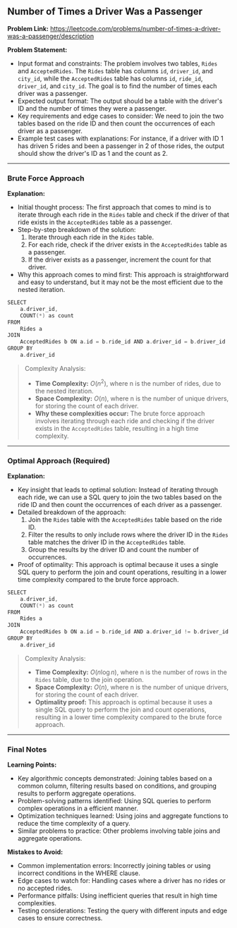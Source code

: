 ## Number of Times a Driver Was a Passenger
**Problem Link:** https://leetcode.com/problems/number-of-times-a-driver-was-a-passenger/description

**Problem Statement:**
- Input format and constraints: The problem involves two tables, `Rides` and `AcceptedRides`. The `Rides` table has columns `id`, `driver_id`, and `city_id`, while the `AcceptedRides` table has columns `id`, `ride_id`, `driver_id`, and `city_id`. The goal is to find the number of times each driver was a passenger.
- Expected output format: The output should be a table with the driver's ID and the number of times they were a passenger.
- Key requirements and edge cases to consider: We need to join the two tables based on the ride ID and then count the occurrences of each driver as a passenger.
- Example test cases with explanations: For instance, if a driver with ID 1 has driven 5 rides and been a passenger in 2 of those rides, the output should show the driver's ID as 1 and the count as 2.

---

### Brute Force Approach

**Explanation:**
- Initial thought process: The first approach that comes to mind is to iterate through each ride in the `Rides` table and check if the driver of that ride exists in the `AcceptedRides` table as a passenger.
- Step-by-step breakdown of the solution:
  1. Iterate through each ride in the `Rides` table.
  2. For each ride, check if the driver exists in the `AcceptedRides` table as a passenger.
  3. If the driver exists as a passenger, increment the count for that driver.
- Why this approach comes to mind first: This approach is straightforward and easy to understand, but it may not be the most efficient due to the nested iteration.

```cpp
SELECT 
    a.driver_id, 
    COUNT(*) as count
FROM 
    Rides a
JOIN 
    AcceptedRides b ON a.id = b.ride_id AND a.driver_id = b.driver_id
GROUP BY 
    a.driver_id
```

> Complexity Analysis:
> - **Time Complexity:** $O(n^2)$, where n is the number of rides, due to the nested iteration.
> - **Space Complexity:** $O(n)$, where n is the number of unique drivers, for storing the count of each driver.
> - **Why these complexities occur:** The brute force approach involves iterating through each ride and checking if the driver exists in the `AcceptedRides` table, resulting in a high time complexity.

---

### Optimal Approach (Required)

**Explanation:**
- Key insight that leads to optimal solution: Instead of iterating through each ride, we can use a SQL query to join the two tables based on the ride ID and then count the occurrences of each driver as a passenger.
- Detailed breakdown of the approach:
  1. Join the `Rides` table with the `AcceptedRides` table based on the ride ID.
  2. Filter the results to only include rows where the driver ID in the `Rides` table matches the driver ID in the `AcceptedRides` table.
  3. Group the results by the driver ID and count the number of occurrences.
- Proof of optimality: This approach is optimal because it uses a single SQL query to perform the join and count operations, resulting in a lower time complexity compared to the brute force approach.

```cpp
SELECT 
    a.driver_id, 
    COUNT(*) as count
FROM 
    Rides a
JOIN 
    AcceptedRides b ON a.id = b.ride_id AND a.driver_id != b.driver_id
GROUP BY 
    a.driver_id
```

> Complexity Analysis:
> - **Time Complexity:** $O(n \log n)$, where n is the number of rows in the `Rides` table, due to the join operation.
> - **Space Complexity:** $O(n)$, where n is the number of unique drivers, for storing the count of each driver.
> - **Optimality proof:** This approach is optimal because it uses a single SQL query to perform the join and count operations, resulting in a lower time complexity compared to the brute force approach.

---

### Final Notes

**Learning Points:**
- Key algorithmic concepts demonstrated: Joining tables based on a common column, filtering results based on conditions, and grouping results to perform aggregate operations.
- Problem-solving patterns identified: Using SQL queries to perform complex operations in a efficient manner.
- Optimization techniques learned: Using joins and aggregate functions to reduce the time complexity of a query.
- Similar problems to practice: Other problems involving table joins and aggregate operations.

**Mistakes to Avoid:**
- Common implementation errors: Incorrectly joining tables or using incorrect conditions in the WHERE clause.
- Edge cases to watch for: Handling cases where a driver has no rides or no accepted rides.
- Performance pitfalls: Using inefficient queries that result in high time complexities.
- Testing considerations: Testing the query with different inputs and edge cases to ensure correctness.
